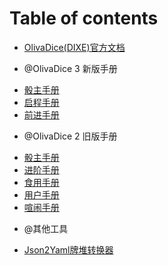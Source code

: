 # Table of contents

* [OlivaDice(DIXE)官方文档](README.md)
- @OlivaDice 3 新版手册
* [    骰主手册](OlivaDice3_Master_Manual.md)
* [    启程手册](OlivOS_Login.md)
* [    前进手册](OlivOS_Easy_Start.md)
- @OlivaDice 2 旧版手册
* [    骰主手册](Oliva_Master_Manual.md)
* [    进阶手册](OlivaDice.md)
* [    食用手册](Cook_Manual.md)
* [    用户手册](UserDoc.md)
* [    喧闹手册](Chaos_Manual.md)
- @其他工具
* [    Json2Yaml牌堆转换器](Json2Yaml.md)
